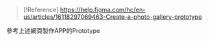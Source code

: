> [!Reference]
> https://help.figma.com/hc/en-us/articles/16118297069463-Create-a-photo-gallery-prototype

參考上述網頁製作APP的Prototype